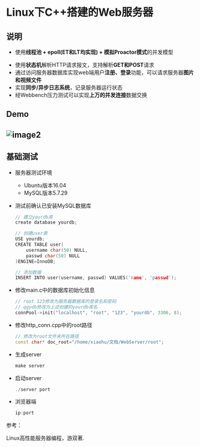 



# Linux下C++搭建的Web服务器

## 说明



- 使用**线程池 + epoll(ET和LT均实现) + 模拟Proactor模式**的并发模型

* 使用**状态机**解析HTTP请求报文，支持解析**GET和POST**请求
* 通过访问服务器数据库实现web端用户**注册、登录**功能，可以请求服务器**图片和视频文件**
* 实现**同步/异步日志系统**，记录服务器运行状态
* 经Webbench压力测试可以实现**上万的并发连接**数据交换








## Demo

## ![image2](https://github.com/Xiao-Hu-Z/WebServer/blob/master/root/demo.gif)

## 基础测试

* 服务器测试环境
	* Ubuntu版本16.04
	* MySQL版本5.7.29
* 测试前确认已安装MySQL数据库

    ```C++
    // 建立yourdb库
    create database yourdb;

    // 创建user表
    USE yourdb;
    CREATE TABLE user(
        username char(50) NULL,
        passwd char(50) NULL
    )ENGINE=InnoDB;

    // 添加数据
    INSERT INTO user(username, passwd) VALUES('name', 'passwd');
    ```

* 修改main.c中的数据库初始化信息

    ```C++
    // root 123修改为服务器数据库的登录名和密码
	// qgydb修改为上述创建的yourdb库名
    connPool->init("localhost", "root", "123", "yourdb", 3306, 8);
    ```

* 修改http_conn.cpp中的root路径

    ```C++
	// 修改为root文件夹所在路径
    const char* doc_root="/home/xiaohu/文档/WebServer/root";
    ```

* 生成server

    ```C++
    make server
    ```

* 启动server

    ```C++
    ./server port
    ```

* 浏览器端

    ```C++
    ip:port
    ```





参考：

Linux高性能服务器编程，游双著.